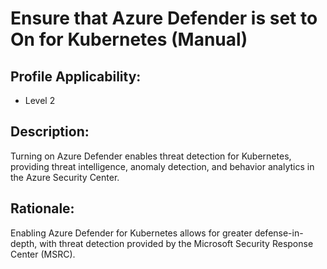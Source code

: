 # Ensure that Azure Defender is set to On for Kubernetes (Manual)

## Profile Applicability:

- Level 2

## Description:

Turning on Azure Defender enables threat detection for Kubernetes, providing threat intelligence, anomaly detection, and behavior analytics in the Azure Security Center.

## Rationale:

Enabling Azure Defender for Kubernetes allows for greater defense-in-depth, with threat detection provided by the Microsoft Security Response Center (MSRC).